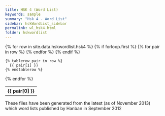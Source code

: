 ```yaml
---
title: HSK 4 (Word List)
keywords: sample
summary: "Hsk 4 - Word List"
sidebar: hskWordList_sidebar
permalink: wl_hsk4.html
folder: hskwordlist
---
```


<table>
  {% for row in site.data.hskwordlist.hsk4 %}
    {% if forloop.first %}
    <tr>
      {% for pair in row %}
        <th>{{ pair[0] }}</th>
      {% endfor %}
    </tr>
    {% endif %}

    {% tablerow pair in row %}
      {{ pair[1] }}
    {% endtablerow %}
  {% endfor %}
</table>

<p>These files have been generated from the latest (as of November 2013) which word lists published by Hanban in September 2012</p>
